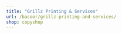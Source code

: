 ```yaml
---
title: "Grillz Printing & Services"
url: /bacoor/grillz-printing-and-services/
shop: copyshop
---
```


